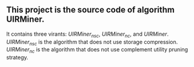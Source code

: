 ## This project is the source code of algorithm UIRMiner.
It contains three virants: $UIRMiner_{nsc}$, $UIRMiner_{nc}$, and $UIRMiner$.
$UIRMiner_{nsc}$ is the algorithm that does not use storage compression.
$UIRMiner_{nc}$ is the algorithm that does not use complement utility pruning strategy.
